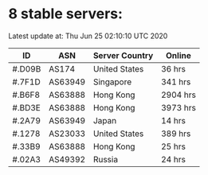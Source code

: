 # 8 stable servers:

Latest update at: Thu Jun 25 02:10:10 UTC 2020

| ID | ASN | Server Country | Online |
| -- | --- | -------------- | ------ |
| #.D09B | AS174 | United States | 36 hrs |
| #.7F1D | AS63949 | Singapore | 341 hrs |
| #.B6F8 | AS63888 | Hong Kong | 2904 hrs |
| #.BD3E | AS63888 | Hong Kong | 3973 hrs |
| #.2A79 | AS63949 | Japan | 14 hrs |
| #.1278 | AS23033 | United States | 389 hrs |
| #.33B9 | AS63888 | Hong Kong | 25 hrs |
| #.02A3 | AS49392 | Russia | 24 hrs |

